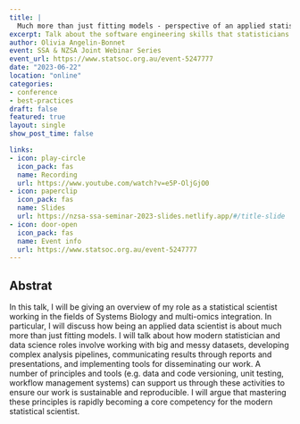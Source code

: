 ```yaml
---
title: |
  Much more than just fitting models - perspective of an applied statistical scientist
excerpt: Talk about the software engineering skills that statisticians should learn about.
author: Olivia Angelin-Bonnet
event: SSA & NZSA Joint Webinar Series
event_url: https://www.statsoc.org.au/event-5247777
date: "2023-06-22"
location: "online"
categories:
- conference
- best-practices
draft: false
featured: true
layout: single
show_post_time: false

links:
- icon: play-circle
  icon_pack: fas
  name: Recording
  url: https://www.youtube.com/watch?v=e5P-OljGjO0
- icon: paperclip
  icon_pack: fas
  name: Slides
  url: https://nzsa-ssa-seminar-2023-slides.netlify.app/#/title-slide
- icon: door-open
  icon_pack: fas
  name: Event info
  url: https://www.statsoc.org.au/event-5247777
---
```


## Abstrat

In this talk, I will be giving an overview of my role as a statistical scientist working in the fields of Systems Biology and multi-omics integration. In particular, I will discuss how being an applied data scientist is about much more than just fitting models. I will talk about how modern statistician and data science roles involve working with big and messy datasets, developing complex analysis pipelines, communicating results through reports and presentations, and implementing tools for disseminating our work. A number of principles and tools (e.g. data and code versioning, unit testing, workflow management systems) can support us through these activities to ensure our work is sustainable and reproducible. I will argue that mastering these principles is rapidly becoming a core competency for the modern statistical scientist.
